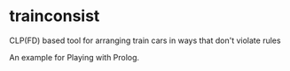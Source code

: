 # trainconsist
CLP(FD) based tool for arranging train cars in ways that don't violate rules

An example for Playing with Prolog.


